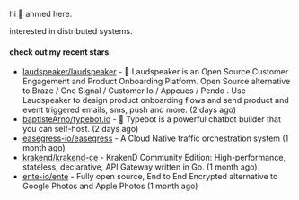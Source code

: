 hi 👋 ahmed here.

interested in distributed systems.

#### check out my recent stars

- [laudspeaker/laudspeaker](https://github.com/laudspeaker/laudspeaker) - 📢 Laudspeaker is an Open Source Customer Engagement and Product Onboarding Platform. Open Source alternative to  Braze /  One Signal / Customer Io / Appcues / Pendo . Use Laudspeaker to design product onboarding flows and send product and event triggered emails, sms, push and more.  (2 days ago)
- [baptisteArno/typebot.io](https://github.com/baptisteArno/typebot.io) - 💬 Typebot is a powerful chatbot builder that you can self-host. (2 days ago)
- [easegress-io/easegress](https://github.com/easegress-io/easegress) - A Cloud Native traffic orchestration system (1 month ago)
- [krakend/krakend-ce](https://github.com/krakend/krakend-ce) - KrakenD Community Edition: High-performance, stateless, declarative, API Gateway written in Go. (1 month ago)
- [ente-io/ente](https://github.com/ente-io/ente) - Fully open source, End to End Encrypted alternative to Google Photos and Apple Photos (1 month ago)

